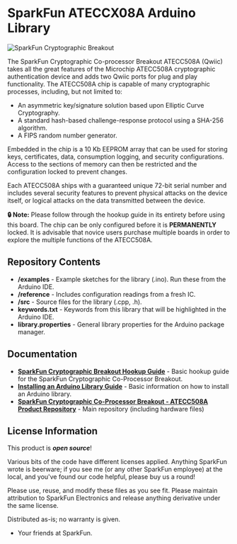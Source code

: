 SparkFun ATECCX08A Arduino Library
===========================================================

![SparkFun Cryptographic Breakout](https://cdn.sparkfun.com/assets/parts/1/4/1/6/9/15573-SparkFun_Cryptographic_Co-Processor_Breakout_-_ATECC508A__Qwiic_-01.jpg)

The SparkFun Cryptographic Co-processor Breakout ATECC508A (Qwiic) takes all the great features of the Microchip ATECC508A cryptographic authentication device and adds two Qwiic ports for plug and play functionality. The ATECC508A chip is capable of many cryptographic processes, including, but not limited to:

* An asymmetric key/signature solution based upon Elliptic Curve Cryptography.
* A standard hash-based challenge-response protocol using a SHA-256 algorithm.
* A FIPS random number generator. 

Embedded in the chip is a 10 Kb EEPROM array that can be used for storing keys, certificates, data, consumption logging, and security configurations. Access to the sections of memory can then be restricted and the configuration locked to prevent changes.

Each ATECC508A ships with a guaranteed unique 72-bit serial number and includes several security features to prevent physical attacks on the device itself, or logical attacks on the data transmitted between the device.

**&#x1F512; Note:** Please follow through the hookup guide in its entirety before using this board. The chip can be only configured before it is **PERMANENTLY** locked. It is advisable that novice users purchase multiple boards in order to explore the multiple functions of the ATECC508A.

Repository Contents
-------------------

* **/examples** - Example sketches for the library (.ino). Run these from the Arduino IDE.
* **/reference** - Includes configuration readings from a fresh IC.
* **/src** - Source files for the library (.cpp, .h).
* **keywords.txt** - Keywords from this library that will be highlighted in the Arduino IDE. 
* **library.properties** - General library properties for the Arduino package manager. 

Documentation
--------------

* **[SparkFun Cryptographic Breakout Hookup Guide](https://learn.sparkfun.com/tutorials/cryptographic-co-processor-atecc508a-qwiic-hookup-guide)** - Basic hookup guide for the SparkFun Cryptographic Co-Processor Breakout.
* **[Installing an Arduino Library Guide](https://learn.sparkfun.com/tutorials/installing-an-arduino-library)** - Basic information on how to install an Arduino library.
* **[SparkFun Cryptographic Co-Processor Breakout - ATECC508A Product Repository](https://github.com/sparkfun/SparkFun_Cryptographic_Co-Processor_Breakout_ATECC508A_Qwiic)** - Main repository (including hardware files)

License Information
-------------------

This product is _**open source**_! 

Various bits of the code have different licenses applied. Anything SparkFun wrote is beerware; if you see me (or any other SparkFun employee) at the local, and you've found our code helpful, please buy us a round!

Please use, reuse, and modify these files as you see fit. Please maintain attribution to SparkFun Electronics and release anything derivative under the same license.

Distributed as-is; no warranty is given.

- Your friends at SparkFun.

